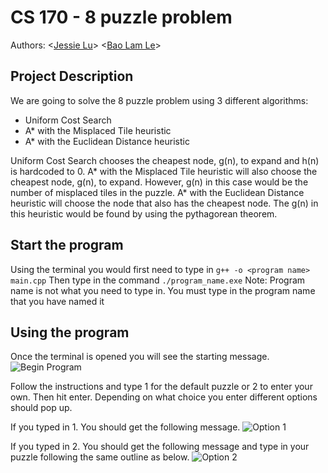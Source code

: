 
# CS 170 - 8 puzzle problem
Authors: \<[Jessie Lu](https://github.com/Jess-say)\> \<[Bao Lam Le](https://github.com/kazekito)\> 

## Project Description
We are going to solve the 8 puzzle problem using 3 different algorithms:
  * Uniform Cost Search
  * A* with the Misplaced Tile heuristic
  * A* with the Euclidean Distance heuristic
  
Uniform Cost Search chooses the cheapest node, g(n), to expand and h(n) is hardcoded to 0. 
A* with the Misplaced Tile heuristic will also choose the cheapest node, g(n), to expand. However, g(n) in this case would be the number of misplaced tiles in the puzzle. 
A* with the Euclidean Distance heuristic will choose the node that also has the cheapest node. The g(n) in this heuristic would be found by using the pythagorean theorem.

## Start the program
Using the terminal you would first need to type in `g++ -o <program name> main.cpp`
Then type in the command `./program_name.exe`
Note: Program name is not what you need to type in. You must type in the program name that you have named it

## Using the program
Once the terminal is opened you will see the starting message. 
![Begin Program](https://cdn.discordapp.com/attachments/830297455660236814/839440512103481385/unknown.png)

Follow the instructions and type 1 for the default puzzle or 2 to enter your own. Then hit enter. Depending on what choice you enter different options should pop up.

If you typed in 1. You should get the following message.
![Option 1](https://cdn.discordapp.com/attachments/830297455660236814/839442308268949564/unknown.png)

If you typed in 2. You should get the following message and type in your puzzle following the same outline as below.
![Option 2](https://cdn.discordapp.com/attachments/830297455660236814/839443671015620610/unknown.png)


